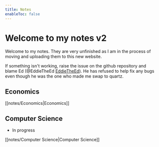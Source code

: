 ```yaml
---
title: Notes
enableToc: false
---
```

# Welcome to my notes v2
Welcome to my notes. They are very unfinished as I am in the process of moving and uploading them to this new website. 

If something isn't working, raise the issue on the github repository and blame Ed (@EddieTheEd [EddieTheEd](https://github.com/EddieTheEd)). He has refused to help fix any bugs even though he was the one who made me swap to quartz.



## Economics
[[notes/Economics|Economics]]


## Computer Science
- In progress

[[notes/Computer Science|Computer Science]]











